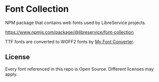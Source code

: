 # Font Collection
NPM package that contains web fonts used by LibreService projects.

https://www.npmjs.com/package/@libreservice/font-collection

TTF fonts are converted to WOFF2 fonts by [My Font Converter](https://github.com/LibreService/my_font_converter).

## License
Every font referenced in this repo is Open Source.
Different licenses may apply.
